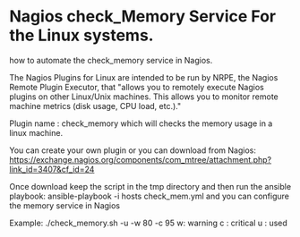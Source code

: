# Nagios check_Memory Service For the Linux systems.

how to automate the check_memory service in Nagios.

The Nagios Plugins for Linux are intended to be run by NRPE, the Nagios Remote Plugin Executor, that "allows you to remotely execute Nagios plugins on other Linux/Unix machines. This allows you to monitor remote machine metrics (disk usage, CPU load, etc.)."

Plugin name : check_memory which will checks the memory usage in a linux machine. 

You can create your own plugin or you can download from Nagios: https://exchange.nagios.org/components/com_mtree/attachment.php?link_id=3407&cf_id=24

Once download keep the script in the tmp directory and then run the ansible playbook: ansible-playbook -i hosts check_mem.yml and you can configure the memory service in Nagios

Example:
./check_memory.sh -u -w 80 -c 95
w: warning
c : critical
u : used
